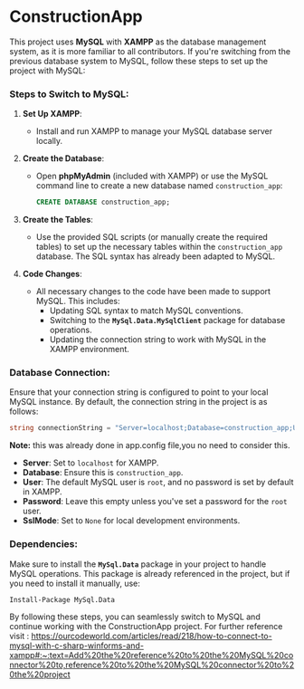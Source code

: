 

# ConstructionApp

This project uses **MySQL** with **XAMPP** as the database management system, as it is more familiar to all contributors. If you're switching from the previous database system to MySQL, follow these steps to set up the project with MySQL:

### Steps to Switch to MySQL:
1. **Set Up XAMPP**:
   - Install and run XAMPP to manage your MySQL database server locally.

2. **Create the Database**:
   - Open **phpMyAdmin** (included with XAMPP) or use the MySQL command line to create a new database named `construction_app`:
     ```sql
     CREATE DATABASE construction_app;
     ```

3. **Create the Tables**:
   - Use the provided SQL scripts (or manually create the required tables) to set up the necessary tables within the `construction_app` database. The SQL syntax has already been adapted to MySQL.

4. **Code Changes**:
   - All necessary changes to the code have been made to support MySQL. This includes:
     - Updating SQL syntax to match MySQL conventions.
     - Switching to the **`MySql.Data.MySqlClient`** package for database operations.
     - Updating the connection string to work with MySQL in the XAMPP environment.

### Database Connection:
Ensure that your connection string is configured to point to your local MySQL instance. By default, the connection string in the project is as follows:

```csharp
string connectionString = "Server=localhost;Database=construction_app;User=root;Password=;SslMode=None;";
```
**Note:** this was already done in app.config file,you no need to consider this.
- **Server**: Set to `localhost` for XAMPP.
- **Database**: Ensure this is `construction_app`.
- **User**: The default MySQL user is `root`, and no password is set by default in XAMPP.
- **Password**: Leave this empty unless you've set a password for the `root` user.
- **SslMode**: Set to `None` for local development environments.

### Dependencies:
Make sure to install the **`MySql.Data`** package in your project to handle MySQL operations. This package is already referenced in the project, but if you need to install it manually, use:

```bash
Install-Package MySql.Data
```

By following these steps, you can seamlessly switch to MySQL and continue working with the ConstructionApp project. For further reference visit : https://ourcodeworld.com/articles/read/218/how-to-connect-to-mysql-with-c-sharp-winforms-and-xampp#:~:text=Add%20the%20reference%20to%20the%20MySQL%20connector%20to,reference%20to%20the%20MySQL%20connector%20to%20the%20project
